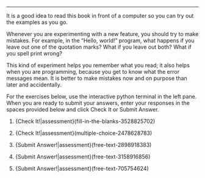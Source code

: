 ---------

It is a good idea to read this book in front of a computer so you can try out the examples as you go.

Whenever you are experimenting with a new feature, you should try to make mistakes. For example, in the “Hello, world!” program, what happens if you leave out one of the quotation marks? What if you leave out both? What if you spell <span>print</span> wrong?

This kind of experiment helps you remember what you read; it also helps when you are programming, because you get to know what the error messages mean. It is better to make mistakes now and on purpose than later and accidentally.

For the exercises below, use the interactive python terminal in the left pane.  When you are ready to submit your answers, enter your responses in the spaces provided below and click Check It or Submit Answer.

1.  {Check It!|assessment}(fill-in-the-blanks-3528825702)



2.  {Check It!|assessment}(multiple-choice-2478628783)



3.  {Submit Answer!|assessment}(free-text-2898918383)



4.  {Submit Answer!|assessment}(free-text-3158916856)



5.  {Submit Answer!|assessment}(free-text-705754624)




